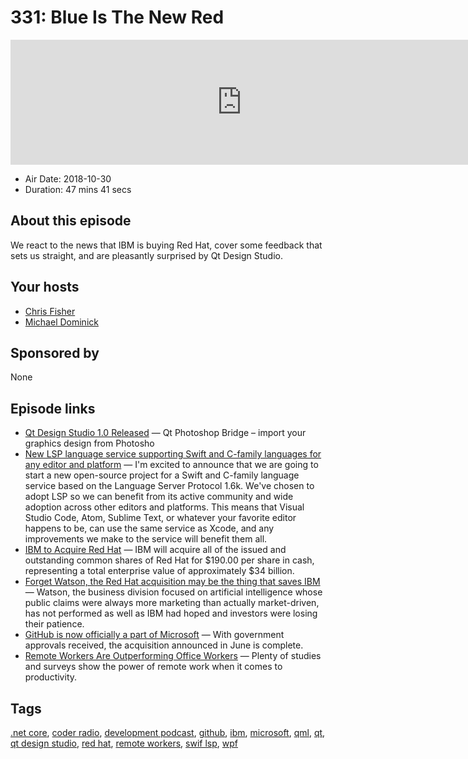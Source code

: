 # 331: Blue Is The New Red

<iframe src="https://player.fireside.fm/v2/MLf2ZzhC+SW-fJfDn?theme=dark" width="740" height="200" frameborder="0" scrolling="no"></iframe>

* Air Date: 2018-10-30
* Duration: 47 mins 41 secs

## About this episode

We react to the news that IBM is buying Red Hat, cover some feedback that sets us straight, and are pleasantly surprised by Qt Design Studio.

## Your hosts
* [Chris Fisher](https://coder.show/hosts/chrislas)
* [Michael Dominick](https://coder.show/hosts/michael)

## Sponsored by

None



## Episode links

  * [Qt Design Studio 1.0 Released](http://blog.qt.io/blog/2018/10/25/qt-design-studio-1-0-released/ "Qt Design Studio 1.0 Released") — Qt Photoshop Bridge – import your graphics design from Photosho
  * [New LSP language service supporting Swift and C-family languages for any editor and platform](https://forums.swift.org/t/new-lsp-language-service-supporting-swift-and-c-family-languages-for-any-editor-and-platform/17024 "New LSP language service supporting Swift and C-family languages for any editor and platform") — I'm excited to announce that we are going to start a new open-source project for a Swift and C-family language service based on the Language Server Protocol 1.6k. We've chosen to adopt LSP so we can benefit from its active community and wide adoption across other editors and platforms. This means that Visual Studio Code, Atom, Sublime Text, or whatever your favorite editor happens to be, can use the same service as Xcode, and any improvements we make to the service will benefit them all. 
  * [IBM to Acquire Red Hat](https://www.redhat.com/en/about/press-releases/ibm-acquire-red-hat-completely-changing-cloud-landscape-and-becoming-world%E2%80%99s-1-hybrid-cloud-provider "IBM to Acquire Red Hat") — IBM will acquire all of the issued and outstanding common shares of Red Hat for $190.00 per share in cash, representing a total enterprise value of approximately $34 billion.
  * [Forget Watson, the Red Hat acquisition may be the thing that saves IBM](https://techcrunch.com/2018/10/28/forget-watson-the-red-hat-acquisition-may-be-the-thing-that-saves-ibm/ "Forget Watson, the Red Hat acquisition may be the thing that saves IBM") — Watson, the business division focused on artificial intelligence whose public claims were always more marketing than actually market-driven, has not performed as well as IBM had hoped and investors were losing their patience.
  * [GitHub is now officially a part of Microsoft](https://arstechnica.com/gadgets/2018/10/github-is-now-officially-a-part-of-microsoft/ "GitHub is now officially a part of Microsoft") — With government approvals received, the acquisition announced in June is complete.
  * [Remote Workers Are Outperforming Office Workers](https://www.inc.com/brian-de-haaff/3-ways-remote-workers-outperform-office-workers.html "Remote Workers Are Outperforming Office Workers") — Plenty of studies and surveys show the power of remote work when it comes to productivity.



## Tags

[.net core](https://coder.show/tags/.net%20core), [coder radio](https://coder.show/tags/coder%20radio), [development podcast](https://coder.show/tags/development%20podcast), [github](https://coder.show/tags/github), [ibm](https://coder.show/tags/ibm), [microsoft](https://coder.show/tags/microsoft), [qml](https://coder.show/tags/qml), [qt](https://coder.show/tags/qt), [qt design studio](https://coder.show/tags/qt%20design%20studio), [red hat](https://coder.show/tags/red%20hat), [remote workers](https://coder.show/tags/remote%20workers), [swif lsp](https://coder.show/tags/swif%20lsp), [wpf](https://coder.show/tags/wpf)